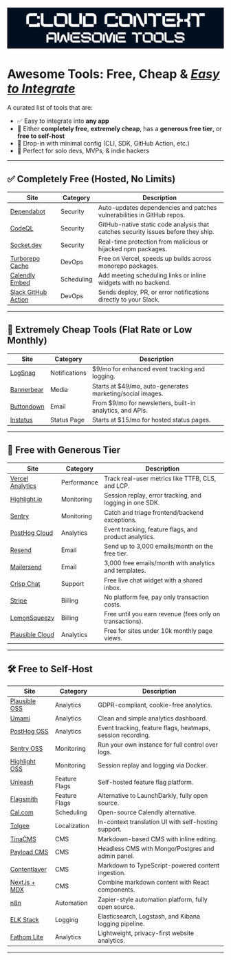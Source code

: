 <p align="center">
  <img src="./banner.png" width="auto" alt="Awesome Tools Banner" />
</p>

# Awesome Tools: Free, Cheap & <ins>**_Easy to Integrate_**</ins>

A curated list of tools that are:
- ✅ Easy to integrate into **any app**
- 💸 Either **completely free**, **extremely cheap**, has a **generous free tier**, or **free to self-host**
- 🧩 Drop-in with minimal config (CLI, SDK, GitHub Action, etc.)
- 🚀 Perfect for solo devs, MVPs, & indie hackers

---

## ✅ Completely Free (Hosted, No Limits)

Site           | Category     | Description
-------------- | ------------ | ------------------------------------------
[Dependabot]   | Security     | Auto-updates dependencies and patches vulnerabilities in GitHub repos.
[CodeQL]       | Security     | GitHub-native static code analysis that catches security issues before they ship.
[Socket.dev]   | Security     | Real-time protection from malicious or hijacked npm packages.
[Turborepo Cache] | DevOps   | Free on Vercel, speeds up builds across monorepo packages.
[Calendly Embed] | Scheduling | Add meeting scheduling links or inline widgets with no backend.
[Slack GitHub Action] | DevOps | Sends deploy, PR, or error notifications directly to your Slack.

---

## 💸 Extremely Cheap Tools (Flat Rate or Low Monthly)

Site          | Category     | Description
------------- | ------------ | ------------------------------------------
[LogSnag]     | Notifications| $9/mo for enhanced event tracking and logging.
[Bannerbear]  | Media        | Starts at $49/mo, auto-generates marketing/social images.
[Buttondown]  | Email        | From $9/mo for newsletters, built-in analytics, and APIs.
[Instatus]    | Status Page  | Starts at $15/mo for hosted status pages.

---

## 🧪 Free with Generous Tier

Site               | Category     | Description
------------------ | ------------ | ------------------------------------------
[Vercel Analytics] | Performance  | Track real-user metrics like TTFB, CLS, and LCP.
[Highlight.io]     | Monitoring   | Session replay, error tracking, and logging in one SDK.
[Sentry]           | Monitoring   | Catch and triage frontend/backend exceptions.
[PostHog Cloud]    | Analytics    | Event tracking, feature flags, and product analytics.
[Resend]           | Email        | Send up to 3,000 emails/month on the free tier.
[Mailersend]       | Email        | 3,000 free emails/month with analytics and templates.
[Crisp Chat]       | Support      | Free live chat widget with a shared inbox.
[Stripe]           | Billing      | No platform fee, pay only transaction costs.
[LemonSqueezy]     | Billing      | Free until you earn revenue (fees only on transactions).
[Plausible Cloud]  | Analytics    | Free for sites under 10k monthly page views.

---

## 🛠️ Free to Self-Host

Site             | Category     | Description
---------------- | ------------ | ------------------------------------------
[Plausible OSS]  | Analytics    | GDPR-compliant, cookie-free analytics.
[Umami]          | Analytics    | Clean and simple analytics dashboard.
[PostHog OSS]    | Analytics    | Event tracking, feature flags, heatmaps, session recording.
[Sentry OSS]     | Monitoring   | Run your own instance for full control over logs.
[Highlight OSS]  | Monitoring   | Session replay and logging via Docker.
[Unleash]        | Feature Flags| Self-hosted feature flag platform.
[Flagsmith]      | Feature Flags| Alternative to LaunchDarkly, fully open source.
[Cal.com]        | Scheduling   | Open-source Calendly alternative.
[Tolgee]         | Localization | In-context translation UI with self-hosting support.
[TinaCMS]        | CMS          | Markdown-based CMS with inline editing.
[Payload CMS]    | CMS          | Headless CMS with Mongo/Postgres and admin panel.
[Contentlayer]   | CMS          | Markdown to TypeScript-powered content ingestion.
[Next.js + MDX]  | CMS          | Combine markdown content with React components.
[n8n]            | Automation   | Zapier-style automation platform, fully open source.
[ELK Stack]      | Logging      | Elasticsearch, Logstash, and Kibana logging pipeline.
[Fathom Lite]    | Analytics    | Lightweight, privacy-first website analytics.

---

[Dependabot]: https://github.com/dependabot
[CodeQL]: https://github.com/github/codeql-action
[Socket.dev]: https://socket.dev
[Turborepo Cache]: https://turbo.build/repo/docs/core-concepts/remote-caching
[Calendly Embed]: https://help.calendly.com/hc/en-us/articles/223147027-Embed-options-overview
[Slack GitHub Action]: https://github.com/marketplace/actions/slack-notify

[LogSnag]: https://logsnag.com
[Bannerbear]: https://bannerbear.com
[Buttondown]: https://buttondown.email
[Instatus]: https://instatus.com

[Vercel Analytics]: https://vercel.com/docs/analytics
[Highlight.io]: https://highlight.io
[Sentry]: https://sentry.io
[PostHog Cloud]: https://posthog.com
[Resend]: https://resend.com
[Mailersend]: https://mailersend.com
[Crisp Chat]: https://crisp.chat
[Stripe]: https://stripe.com
[LemonSqueezy]: https://lemonsqueezy.com
[Plausible Cloud]: https://plausible.io

[Plausible OSS]: https://github.com/plausible/analytics
[Umami]: https://github.com/umami-software/umami
[PostHog OSS]: https://github.com/PostHog/posthog
[Sentry OSS]: https://develop.sentry.dev/self-hosted/
[Highlight OSS]: https://highlight.io/docs/general/self-host/self-host-overview
[Unleash]: https://github.com/Unleash/unleash
[Flagsmith]: https://github.com/Flagsmith/flagsmith
[Cal.com]: https://github.com/calcom/cal.com
[Tolgee]: https://github.com/tolgee/tolgee-platform
[TinaCMS]: https://github.com/tinacms/tinacms
[Payload CMS]: https://github.com/payloadcms/payload
[Contentlayer]: https://github.com/contentlayerdev/contentlayer
[Next.js + MDX]: https://nextjs.org/docs/advanced-features/using-mdx
[n8n]: https://github.com/n8n-io/n8n
[ELK Stack]: https://www.elastic.co/what-is/elk-stack
[Fathom Lite]: https://github.com/usefathom/fathom
